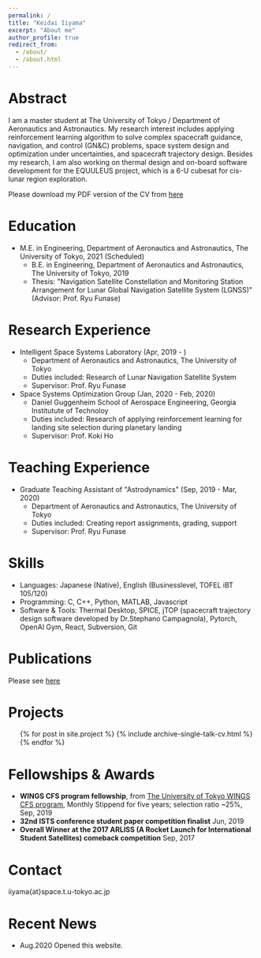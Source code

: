 ```yaml
---
permalink: /
title: "Keidai Iiyama"
excerpt: "About me"
author_profile: true
redirect_from: 
  - /about/
  - /about.html
---
```


Abstract
======
I am a master student at The University of Tokyo / Department of Aeronautics and Astronautics. My research interest includes applying reinforcement learning algorithm to solve complex spacecraft guidance, navigation, and control (GN&C) problems, space system design and optimization under uncertainties, and spacecraft trajectory design. Besides my research, I am also working on thermal design and on-board software development for the EQUULEUS project, which is a 6-U cubesat for cis-lunar region exploration.

Please download my PDF version of the CV from [here](/files/iiyama_keidai-CV.pdf)

Education
======
* M.E. in Engineering, Department of Aeronautics and Astronautics, The University of Tokyo, 2021 (Scheduled)
  * B.E. in Engineering, Department of Aeronautics and Astronautics, The University of Tokyo, 2019 
  * Thesis: "Navigation Satellite Constellation and Monitoring Station Arrangement for Lunar Global Navigation Satellite System (LGNSS)" (Advisor: Prof. Ryu Funase)

Research Experience
======
* Intelligent Space Systems Laboratory (Apr, 2019 - )
  * Department of Aeronautics and Astronautics, The University of Tokyo
  * Duties included: Research of Lunar Navigation Satellite System
  * Supervisor: Prof. Ryu Funase
* Space Systems Optimization Group (Jan, 2020 - Feb, 2020)
  * Daniel Guggenheim School of Aerospace Engineering, Georgia Institutute of Technoloy
  * Duties included: Research of applying reinforcement learning for landing site selection during planetary landing 
  * Supervisor: Prof. Koki Ho

Teaching Experience
======
* Graduate Teaching Assistant of "Astrodynamics" (Sep, 2019 - Mar, 2020)
  * Department of Aeronautics and Astronautics, The University of Tokyo
  * Duties included: Creating report assignments, grading, support
  * Supervisor: Prof. Ryu Funase
  
Skills
======
* Languages: Japanese (Native), English (Businesslevel, TOFEL iBT 105/120)
* Programming: C, C++, Python, MATLAB, Javascript
* Software & Tools: Thermal Desktop, SPICE, jTOP (spacecraft trajectory design software developed by Dr.Stephano Campagnola), Pytorch, OpenAI Gym, React, Subversion, Git

Publications
======
Please see [here](/publications/)
  
Projects
======
<ul>
{% for post in site.project %}
  {% include archive-single-talk-cv.html %}
{% endfor %}
</ul>
  
Fellowships & Awards
======
* **WINGS CFS program fellowship**,  from [The University of Tokyo WINGS CFS program](http://cfs.t.u-tokyo.ac.jp/), Monthly Stippend for five years; selection ratio ~25%, Sep, 2019
* **32nd ISTS conference student paper competition finalist**  Jun, 2019
* **Overall Winner at the 2017 ARLISS (A Rocket Launch for International Student Satellites) comeback competition** Sep, 2017

Contact
======
iiyama{at}space.t.u-tokyo.ac.jp

Recent News
======
- Aug.2020 Opened this website.